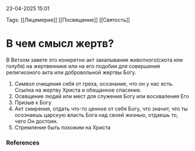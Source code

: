 23-04-2025 15:01

Tags: 
[[Лицемерие]]
[[Посвящение]]
[[Святость]]
# В чем смысл жертв?

В Ветхом завете это конкретно акт закалывания животного(скота или голубя) на жертвеннике или на его подобии для совершения религиозного акта или добровольной жертвы Богу.
 
1. Символ очищения себя от греха, осознание, что он у нас есть. Ссылка на жертву Христа и обещанное спасение. 
2. Освящение людей или мест для служения Богу или восхваления Его
3. Призыв к Богу
4. Акт смирения, отдать что-то ценное от себя Богу, что значит, что ты осознаешь царскую власть Бога над своей жизнью, отдаешь то, чего Он достоин. 
5. Стремление быть похожим на Христа
### References